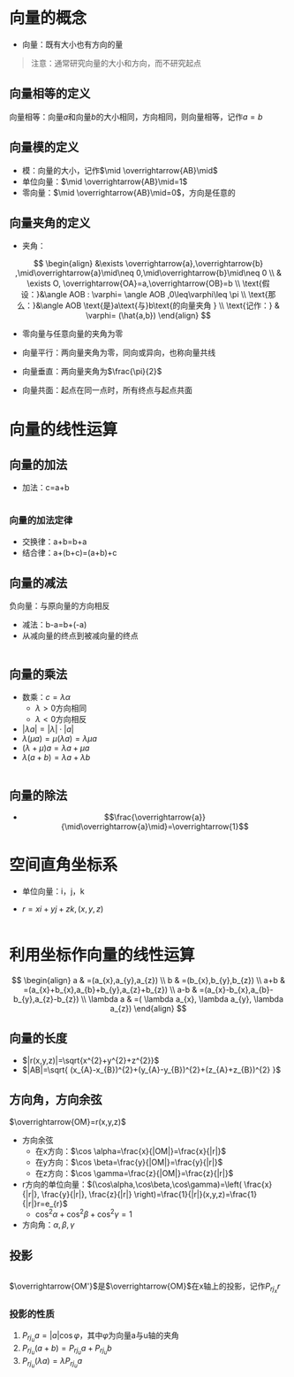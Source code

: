 # 向量的概念

- 向量：既有大小也有方向的量

> 注意：通常研究向量的大小和方向，而不研究起点

## 向量相等的定义

向量相等：向量$a$和向量$b$的大小相同，方向相同，则向量相等，记作$a=b$

## 向量模的定义

- 模：向量的大小，记作$\mid \overrightarrow{AB}\mid$
- 单位向量：$\mid \overrightarrow{AB}\mid=1$
- 零向量：$\mid \overrightarrow{AB}\mid=0$，方向是任意的

## 向量夹角的定义

- 夹角：

$$
\begin{align}
 &\exists \overrightarrow{a},\overrightarrow{b} ,\mid\overrightarrow{a}\mid\neq 0,\mid\overrightarrow{b}\mid\neq 0 \\
 & \exists O, \overrightarrow{OA}=a,\overrightarrow{OB}=b \\
 \text{假设：}&\angle AOB : \varphi= \angle AOB ,0\leq\varphi\leq \pi \\
 \text{那么：}&\angle AOB \text{是}a\text{与}b\text{的向量夹角 } \\
\text{记作：} & \varphi= (\hat{a,b})
\end{align}
$$

- 零向量与任意向量的夹角为零

- 向量平行：两向量夹角为零，同向或异向，也称向量共线
- 向量垂直：两向量夹角为$\frac{\pi}{2}$
- 向量共面：起点在同一点时，所有终点与起点共面

# 向量的线性运算

## 向量的加法

- 加法：c=a+b

<div style="background-color:white;width:min-content">
    <svg style="background-color:white;" xmlns="http://www.w3.org/2000/svg" xmlns:xlink="http://www.w3.org/1999/xlink" version="1.1" width="136px"
      height="113px" viewBox="-0.5 -0.5 136 113"
      content="&lt;mxfile host=&quot;app.diagrams.net&quot; modified=&quot;2024-04-17T07:15:20.611Z&quot; agent=&quot;Mozilla/5.0 (Windows NT 10.0; Win64; x64) AppleWebKit/537.36 (KHTML, like Gecko) Chrome/124.0.0.0 Safari/537.36&quot; etag=&quot;BpDZ_U9fNGWxDRCaKqVC&quot; version=&quot;24.2.5&quot; type=&quot;device&quot;&gt;&#10;  &lt;diagram name=&quot;第 1 页&quot; id=&quot;rCtLUuxVD8Bi9CKSUgNT&quot;&gt;&#10;    &lt;mxGraphModel dx=&quot;552&quot; dy=&quot;313&quot; grid=&quot;1&quot; gridSize=&quot;10&quot; guides=&quot;1&quot; tooltips=&quot;1&quot; connect=&quot;1&quot; arrows=&quot;1&quot; fold=&quot;1&quot; page=&quot;1&quot; pageScale=&quot;1&quot; pageWidth=&quot;827&quot; pageHeight=&quot;1169&quot; math=&quot;0&quot; shadow=&quot;0&quot;&gt;&#10;      &lt;root&gt;&#10;        &lt;mxCell id=&quot;0&quot; /&gt;&#10;        &lt;mxCell id=&quot;1&quot; parent=&quot;0&quot; /&gt;&#10;        &lt;mxCell id=&quot;iw1oPgoUi_lFyLNaFU5X-1&quot; value=&quot;a&quot; style=&quot;endArrow=classic;html=1;rounded=0;&quot; edge=&quot;1&quot; parent=&quot;1&quot;&gt;&#10;          &lt;mxGeometry width=&quot;50&quot; height=&quot;50&quot; relative=&quot;1&quot; as=&quot;geometry&quot;&gt;&#10;            &lt;mxPoint x=&quot;360&quot; y=&quot;400&quot; as=&quot;sourcePoint&quot; /&gt;&#10;            &lt;mxPoint x=&quot;400&quot; y=&quot;320&quot; as=&quot;targetPoint&quot; /&gt;&#10;          &lt;/mxGeometry&gt;&#10;        &lt;/mxCell&gt;&#10;        &lt;mxCell id=&quot;iw1oPgoUi_lFyLNaFU5X-2&quot; value=&quot;&quot; style=&quot;endArrow=classic;html=1;rounded=0;&quot; edge=&quot;1&quot; parent=&quot;1&quot;&gt;&#10;          &lt;mxGeometry width=&quot;50&quot; height=&quot;50&quot; relative=&quot;1&quot; as=&quot;geometry&quot;&gt;&#10;            &lt;mxPoint x=&quot;360&quot; y=&quot;400&quot; as=&quot;sourcePoint&quot; /&gt;&#10;            &lt;mxPoint x=&quot;440&quot; y=&quot;400&quot; as=&quot;targetPoint&quot; /&gt;&#10;          &lt;/mxGeometry&gt;&#10;        &lt;/mxCell&gt;&#10;        &lt;mxCell id=&quot;iw1oPgoUi_lFyLNaFU5X-5&quot; value=&quot;b&quot; style=&quot;edgeLabel;html=1;align=center;verticalAlign=middle;resizable=0;points=[];&quot; vertex=&quot;1&quot; connectable=&quot;0&quot; parent=&quot;iw1oPgoUi_lFyLNaFU5X-2&quot;&gt;&#10;          &lt;mxGeometry x=&quot;-0.02&quot; y=&quot;1&quot; relative=&quot;1&quot; as=&quot;geometry&quot;&gt;&#10;            &lt;mxPoint y=&quot;11&quot; as=&quot;offset&quot; /&gt;&#10;          &lt;/mxGeometry&gt;&#10;        &lt;/mxCell&gt;&#10;        &lt;mxCell id=&quot;iw1oPgoUi_lFyLNaFU5X-3&quot; value=&quot;&quot; style=&quot;endArrow=classic;html=1;rounded=0;&quot; edge=&quot;1&quot; parent=&quot;1&quot;&gt;&#10;          &lt;mxGeometry width=&quot;50&quot; height=&quot;50&quot; relative=&quot;1&quot; as=&quot;geometry&quot;&gt;&#10;            &lt;mxPoint x=&quot;400&quot; y=&quot;320&quot; as=&quot;sourcePoint&quot; /&gt;&#10;            &lt;mxPoint x=&quot;480&quot; y=&quot;320&quot; as=&quot;targetPoint&quot; /&gt;&#10;          &lt;/mxGeometry&gt;&#10;        &lt;/mxCell&gt;&#10;        &lt;mxCell id=&quot;iw1oPgoUi_lFyLNaFU5X-7&quot; value=&quot;b&amp;#39;&quot; style=&quot;edgeLabel;html=1;align=center;verticalAlign=middle;resizable=0;points=[];&quot; vertex=&quot;1&quot; connectable=&quot;0&quot; parent=&quot;iw1oPgoUi_lFyLNaFU5X-3&quot;&gt;&#10;          &lt;mxGeometry x=&quot;-0.48&quot; relative=&quot;1&quot; as=&quot;geometry&quot;&gt;&#10;            &lt;mxPoint x=&quot;9&quot; y=&quot;-10&quot; as=&quot;offset&quot; /&gt;&#10;          &lt;/mxGeometry&gt;&#10;        &lt;/mxCell&gt;&#10;        &lt;mxCell id=&quot;iw1oPgoUi_lFyLNaFU5X-4&quot; value=&quot;&quot; style=&quot;endArrow=classic;html=1;rounded=0;&quot; edge=&quot;1&quot; parent=&quot;1&quot;&gt;&#10;          &lt;mxGeometry width=&quot;50&quot; height=&quot;50&quot; relative=&quot;1&quot; as=&quot;geometry&quot;&gt;&#10;            &lt;mxPoint x=&quot;360&quot; y=&quot;400&quot; as=&quot;sourcePoint&quot; /&gt;&#10;            &lt;mxPoint x=&quot;480&quot; y=&quot;320&quot; as=&quot;targetPoint&quot; /&gt;&#10;          &lt;/mxGeometry&gt;&#10;        &lt;/mxCell&gt;&#10;        &lt;mxCell id=&quot;iw1oPgoUi_lFyLNaFU5X-6&quot; value=&quot;a+b&quot; style=&quot;edgeLabel;html=1;align=center;verticalAlign=middle;resizable=0;points=[];&quot; vertex=&quot;1&quot; connectable=&quot;0&quot; parent=&quot;iw1oPgoUi_lFyLNaFU5X-4&quot;&gt;&#10;          &lt;mxGeometry x=&quot;0.2215&quot; y=&quot;-1&quot; relative=&quot;1&quot; as=&quot;geometry&quot;&gt;&#10;            &lt;mxPoint x=&quot;-4&quot; y=&quot;18&quot; as=&quot;offset&quot; /&gt;&#10;          &lt;/mxGeometry&gt;&#10;        &lt;/mxCell&gt;&#10;      &lt;/root&gt;&#10;    &lt;/mxGraphModel&gt;&#10;  &lt;/diagram&gt;&#10;&lt;/mxfile&gt;&#10;">
      <defs />
      <g>
        <g>
          <path d="M 7 96 L 44.15 21.7" fill="none" stroke="rgb(0, 0, 0)" stroke-miterlimit="10"
            pointer-events="stroke" />
          <path d="M 46.5 17 L 46.5 24.83 L 44.15 21.7 L 40.24 21.7 Z" fill="rgb(0, 0, 0)" stroke="rgb(0, 0, 0)"
            stroke-miterlimit="10" pointer-events="all" />
        </g>
        <g>
          <g transform="translate(-0.5 -0.5)">
            <switch>
              <foreignObject pointer-events="none" width="100%" height="100%"
                requiredFeatures="http://www.w3.org/TR/SVG11/feature#Extensibility"
                style="overflow: visible; text-align: left;">
                <div xmlns="http://www.w3.org/1999/xhtml"
                  style="display: flex; align-items: unsafe center; justify-content: unsafe center; width: 1px; height: 1px; padding-top: 56px; margin-left: 27px;">
                  <div data-drawio-colors="color: rgb(0, 0, 0); background-color: rgb(255, 255, 255); "
                    style="box-sizing: border-box; font-size: 0px; text-align: center;">
                    <div
                      style="display: inline-block; font-size: 11px; font-family: Helvetica; color: rgb(0, 0, 0); line-height: 1.2; pointer-events: all; background-color: rgb(255, 255, 255); white-space: nowrap;">
                      a</div>
                  </div>
                </div>
              </foreignObject><text x="27" y="59" fill="rgb(0, 0, 0)" font-family="Helvetica" font-size="11px"
                text-anchor="middle">a</text>
            </switch>
          </g>
        </g>
        <g>
          <path d="M 7 96 L 80.63 96" fill="none" stroke="rgb(0, 0, 0)" stroke-miterlimit="10"
            pointer-events="stroke" />
          <path d="M 85.88 96 L 78.88 99.5 L 80.63 96 L 78.88 92.5 Z" fill="rgb(0, 0, 0)" stroke="rgb(0, 0, 0)"
            stroke-miterlimit="10" pointer-events="all" />
        </g>
        <g>
          <g transform="translate(-0.5 -0.5)">
            <switch>
              <foreignObject pointer-events="none" width="100%" height="100%"
                requiredFeatures="http://www.w3.org/TR/SVG11/feature#Extensibility"
                style="overflow: visible; text-align: left;">
                <div xmlns="http://www.w3.org/1999/xhtml"
                  style="display: flex; align-items: unsafe center; justify-content: unsafe center; width: 1px; height: 1px; padding-top: 106px; margin-left: 46px;">
                  <div data-drawio-colors="color: rgb(0, 0, 0); background-color: rgb(255, 255, 255); "
                    style="box-sizing: border-box; font-size: 0px; text-align: center;">
                    <div
                      style="display: inline-block; font-size: 11px; font-family: Helvetica; color: rgb(0, 0, 0); line-height: 1.2; pointer-events: all; background-color: rgb(255, 255, 255); white-space: nowrap;">
                      b</div>
                  </div>
                </div>
              </foreignObject><text x="46" y="110" fill="rgb(0, 0, 0)" font-family="Helvetica" font-size="11px"
                text-anchor="middle">b</text>
            </switch>
          </g>
        </g>
        <g>
          <path d="M 47 16 L 120.63 16" fill="none" stroke="rgb(0, 0, 0)" stroke-miterlimit="10"
            pointer-events="stroke" />
          <path d="M 125.88 16 L 118.88 19.5 L 120.63 16 L 118.88 12.5 Z" fill="rgb(0, 0, 0)" stroke="rgb(0, 0, 0)"
            stroke-miterlimit="10" pointer-events="all" />
        </g>
        <g>
          <g transform="translate(-0.5 -0.5)">
            <switch>
              <foreignObject pointer-events="none" width="100%" height="100%"
                requiredFeatures="http://www.w3.org/TR/SVG11/feature#Extensibility"
                style="overflow: visible; text-align: left;">
                <div xmlns="http://www.w3.org/1999/xhtml"
                  style="display: flex; align-items: unsafe center; justify-content: unsafe center; width: 1px; height: 1px; padding-top: 6px; margin-left: 77px;">
                  <div data-drawio-colors="color: rgb(0, 0, 0); background-color: rgb(255, 255, 255); "
                    style="box-sizing: border-box; font-size: 0px; text-align: center;">
                    <div
                      style="display: inline-block; font-size: 11px; font-family: Helvetica; color: rgb(0, 0, 0); line-height: 1.2; pointer-events: all; background-color: rgb(255, 255, 255); white-space: nowrap;">
                      b'</div>
                  </div>
                </div>
              </foreignObject><text x="77" y="10" fill="rgb(0, 0, 0)" font-family="Helvetica" font-size="11px"
                text-anchor="middle">b'</text>
            </switch>
          </g>
        </g>
        <g>
          <path d="M 7 96 L 121.7 19.53" fill="none" stroke="rgb(0, 0, 0)" stroke-miterlimit="10"
            pointer-events="stroke" />
          <path d="M 126.07 16.62 L 122.19 23.42 L 121.7 19.53 L 118.3 17.59 Z" fill="rgb(0, 0, 0)"
            stroke="rgb(0, 0, 0)" stroke-miterlimit="10" pointer-events="all" />
        </g>
        <g>
          <g transform="translate(-0.5 -0.5)">
            <switch>
              <foreignObject pointer-events="none" width="100%" height="100%"
                requiredFeatures="http://www.w3.org/TR/SVG11/feature#Extensibility"
                style="overflow: visible; text-align: left;">
                <div xmlns="http://www.w3.org/1999/xhtml"
                  style="display: flex; align-items: unsafe center; justify-content: unsafe center; width: 1px; height: 1px; padding-top: 66px; margin-left: 77px;">
                  <div data-drawio-colors="color: rgb(0, 0, 0); background-color: rgb(255, 255, 255); "
                    style="box-sizing: border-box; font-size: 0px; text-align: center;">
                    <div
                      style="display: inline-block; font-size: 11px; font-family: Helvetica; color: rgb(0, 0, 0); line-height: 1.2; pointer-events: all; background-color: rgb(255, 255, 255); white-space: nowrap;">
                      a+b</div>
                  </div>
                </div>
              </foreignObject><text x="77" y="70" fill="rgb(0, 0, 0)" font-family="Helvetica" font-size="11px"
                text-anchor="middle">a+b</text>
            </switch>
          </g>
        </g>
      </g>
      <switch>
        <g requiredFeatures="http://www.w3.org/TR/SVG11/feature#Extensibility" /><a transform="translate(0,-5)"
          xlink:href="https://www.drawio.com/doc/faq/svg-export-text-problems" target="_blank"><text
            text-anchor="middle" font-size="10px" x="50%" y="100%">Text is not SVG - cannot
            display</text></a>
      </switch>
    </svg>
  </div>

### 向量的加法定律

- 交换律：a+b=b+a
- 结合律：a+(b+c)=(a+b)+c

## 向量的减法

负向量：与原向量的方向相反

- 减法：b-a=b+(-a)
- 从减向量的终点到被减向量的终点

<div style="background-color:white;width:min-content">
  <svg style="background-color: white;" xmlns="http://www.w3.org/2000/svg" xmlns:xlink="http://www.w3.org/1999/xlink" version="1.1" width="496px"
    height="114px" viewBox="-0.5 -0.5 496 114"
    content="&lt;mxfile host=&quot;app.diagrams.net&quot; modified=&quot;2024-04-17T07:44:36.863Z&quot; agent=&quot;Mozilla/5.0 (Windows NT 10.0; Win64; x64) AppleWebKit/537.36 (KHTML, like Gecko) Chrome/124.0.0.0 Safari/537.36&quot; etag=&quot;ttRSUdL5KyRT7qMekRQ6&quot; version=&quot;24.2.5&quot; type=&quot;device&quot;&gt;&#10;  &lt;diagram name=&quot;第 1 页&quot; id=&quot;rCtLUuxVD8Bi9CKSUgNT&quot;&gt;&#10;    &lt;mxGraphModel dx=&quot;1379&quot; dy=&quot;783&quot; grid=&quot;1&quot; gridSize=&quot;10&quot; guides=&quot;1&quot; tooltips=&quot;1&quot; connect=&quot;1&quot; arrows=&quot;1&quot; fold=&quot;1&quot; page=&quot;1&quot; pageScale=&quot;1&quot; pageWidth=&quot;827&quot; pageHeight=&quot;1169&quot; math=&quot;0&quot; shadow=&quot;0&quot;&gt;&#10;      &lt;root&gt;&#10;        &lt;mxCell id=&quot;0&quot; /&gt;&#10;        &lt;mxCell id=&quot;1&quot; parent=&quot;0&quot; /&gt;&#10;        &lt;mxCell id=&quot;iw1oPgoUi_lFyLNaFU5X-1&quot; value=&quot;b&quot; style=&quot;endArrow=classic;html=1;rounded=0;&quot; edge=&quot;1&quot; parent=&quot;1&quot;&gt;&#10;          &lt;mxGeometry x=&quot;0.1&quot; y=&quot;-9&quot; width=&quot;50&quot; height=&quot;50&quot; relative=&quot;1&quot; as=&quot;geometry&quot;&gt;&#10;            &lt;mxPoint x=&quot;280&quot; y=&quot;583&quot; as=&quot;sourcePoint&quot; /&gt;&#10;            &lt;mxPoint x=&quot;320&quot; y=&quot;503&quot; as=&quot;targetPoint&quot; /&gt;&#10;            &lt;mxPoint as=&quot;offset&quot; /&gt;&#10;          &lt;/mxGeometry&gt;&#10;        &lt;/mxCell&gt;&#10;        &lt;mxCell id=&quot;iw1oPgoUi_lFyLNaFU5X-2&quot; value=&quot;&quot; style=&quot;endArrow=classic;html=1;rounded=0;&quot; edge=&quot;1&quot; parent=&quot;1&quot;&gt;&#10;          &lt;mxGeometry width=&quot;50&quot; height=&quot;50&quot; relative=&quot;1&quot; as=&quot;geometry&quot;&gt;&#10;            &lt;mxPoint x=&quot;280&quot; y=&quot;583&quot; as=&quot;sourcePoint&quot; /&gt;&#10;            &lt;mxPoint x=&quot;360&quot; y=&quot;583&quot; as=&quot;targetPoint&quot; /&gt;&#10;          &lt;/mxGeometry&gt;&#10;        &lt;/mxCell&gt;&#10;        &lt;mxCell id=&quot;iw1oPgoUi_lFyLNaFU5X-5&quot; value=&quot;a&quot; style=&quot;edgeLabel;html=1;align=center;verticalAlign=middle;resizable=0;points=[];&quot; vertex=&quot;1&quot; connectable=&quot;0&quot; parent=&quot;iw1oPgoUi_lFyLNaFU5X-2&quot;&gt;&#10;          &lt;mxGeometry x=&quot;-0.02&quot; y=&quot;1&quot; relative=&quot;1&quot; as=&quot;geometry&quot;&gt;&#10;            &lt;mxPoint y=&quot;11&quot; as=&quot;offset&quot; /&gt;&#10;          &lt;/mxGeometry&gt;&#10;        &lt;/mxCell&gt;&#10;        &lt;mxCell id=&quot;iw1oPgoUi_lFyLNaFU5X-3&quot; value=&quot;&quot; style=&quot;endArrow=classic;html=1;rounded=0;&quot; edge=&quot;1&quot; parent=&quot;1&quot;&gt;&#10;          &lt;mxGeometry width=&quot;50&quot; height=&quot;50&quot; relative=&quot;1&quot; as=&quot;geometry&quot;&gt;&#10;            &lt;mxPoint x=&quot;320&quot; y=&quot;503&quot; as=&quot;sourcePoint&quot; /&gt;&#10;            &lt;mxPoint x=&quot;240&quot; y=&quot;503&quot; as=&quot;targetPoint&quot; /&gt;&#10;          &lt;/mxGeometry&gt;&#10;        &lt;/mxCell&gt;&#10;        &lt;mxCell id=&quot;iw1oPgoUi_lFyLNaFU5X-7&quot; value=&quot;-a&quot; style=&quot;edgeLabel;html=1;align=center;verticalAlign=middle;resizable=0;points=[];&quot; vertex=&quot;1&quot; connectable=&quot;0&quot; parent=&quot;iw1oPgoUi_lFyLNaFU5X-3&quot;&gt;&#10;          &lt;mxGeometry x=&quot;-0.48&quot; relative=&quot;1&quot; as=&quot;geometry&quot;&gt;&#10;            &lt;mxPoint x=&quot;-19&quot; y=&quot;-10&quot; as=&quot;offset&quot; /&gt;&#10;          &lt;/mxGeometry&gt;&#10;        &lt;/mxCell&gt;&#10;        &lt;mxCell id=&quot;iw1oPgoUi_lFyLNaFU5X-4&quot; value=&quot;&quot; style=&quot;endArrow=classic;html=1;rounded=0;&quot; edge=&quot;1&quot; parent=&quot;1&quot;&gt;&#10;          &lt;mxGeometry width=&quot;50&quot; height=&quot;50&quot; relative=&quot;1&quot; as=&quot;geometry&quot;&gt;&#10;            &lt;mxPoint x=&quot;280&quot; y=&quot;583&quot; as=&quot;sourcePoint&quot; /&gt;&#10;            &lt;mxPoint x=&quot;240&quot; y=&quot;503&quot; as=&quot;targetPoint&quot; /&gt;&#10;          &lt;/mxGeometry&gt;&#10;        &lt;/mxCell&gt;&#10;        &lt;mxCell id=&quot;iw1oPgoUi_lFyLNaFU5X-6&quot; value=&quot;b-a&quot; style=&quot;edgeLabel;html=1;align=center;verticalAlign=middle;resizable=0;points=[];&quot; vertex=&quot;1&quot; connectable=&quot;0&quot; parent=&quot;iw1oPgoUi_lFyLNaFU5X-4&quot;&gt;&#10;          &lt;mxGeometry x=&quot;0.2215&quot; y=&quot;-1&quot; relative=&quot;1&quot; as=&quot;geometry&quot;&gt;&#10;            &lt;mxPoint x=&quot;-4&quot; y=&quot;18&quot; as=&quot;offset&quot; /&gt;&#10;          &lt;/mxGeometry&gt;&#10;        &lt;/mxCell&gt;&#10;        &lt;mxCell id=&quot;iw1oPgoUi_lFyLNaFU5X-8&quot; value=&quot;&quot; style=&quot;endArrow=classic;html=1;rounded=0;&quot; edge=&quot;1&quot; parent=&quot;1&quot;&gt;&#10;          &lt;mxGeometry width=&quot;50&quot; height=&quot;50&quot; relative=&quot;1&quot; as=&quot;geometry&quot;&gt;&#10;            &lt;mxPoint x=&quot;640&quot; y=&quot;584&quot; as=&quot;sourcePoint&quot; /&gt;&#10;            &lt;mxPoint x=&quot;680&quot; y=&quot;504&quot; as=&quot;targetPoint&quot; /&gt;&#10;          &lt;/mxGeometry&gt;&#10;        &lt;/mxCell&gt;&#10;        &lt;mxCell id=&quot;iw1oPgoUi_lFyLNaFU5X-15&quot; value=&quot;b&quot; style=&quot;edgeLabel;html=1;align=center;verticalAlign=middle;resizable=0;points=[];&quot; vertex=&quot;1&quot; connectable=&quot;0&quot; parent=&quot;iw1oPgoUi_lFyLNaFU5X-8&quot;&gt;&#10;          &lt;mxGeometry x=&quot;0.008&quot; relative=&quot;1&quot; as=&quot;geometry&quot;&gt;&#10;            &lt;mxPoint as=&quot;offset&quot; /&gt;&#10;          &lt;/mxGeometry&gt;&#10;        &lt;/mxCell&gt;&#10;        &lt;mxCell id=&quot;iw1oPgoUi_lFyLNaFU5X-9&quot; value=&quot;&quot; style=&quot;endArrow=classic;html=1;rounded=0;&quot; edge=&quot;1&quot; parent=&quot;1&quot;&gt;&#10;          &lt;mxGeometry width=&quot;50&quot; height=&quot;50&quot; relative=&quot;1&quot; as=&quot;geometry&quot;&gt;&#10;            &lt;mxPoint x=&quot;640&quot; y=&quot;584&quot; as=&quot;sourcePoint&quot; /&gt;&#10;            &lt;mxPoint x=&quot;720&quot; y=&quot;584&quot; as=&quot;targetPoint&quot; /&gt;&#10;          &lt;/mxGeometry&gt;&#10;        &lt;/mxCell&gt;&#10;        &lt;mxCell id=&quot;iw1oPgoUi_lFyLNaFU5X-17&quot; value=&quot;a&quot; style=&quot;edgeLabel;html=1;align=center;verticalAlign=middle;resizable=0;points=[];&quot; vertex=&quot;1&quot; connectable=&quot;0&quot; parent=&quot;iw1oPgoUi_lFyLNaFU5X-9&quot;&gt;&#10;          &lt;mxGeometry x=&quot;-0.38&quot; relative=&quot;1&quot; as=&quot;geometry&quot;&gt;&#10;            &lt;mxPoint y=&quot;10&quot; as=&quot;offset&quot; /&gt;&#10;          &lt;/mxGeometry&gt;&#10;        &lt;/mxCell&gt;&#10;        &lt;mxCell id=&quot;iw1oPgoUi_lFyLNaFU5X-10&quot; value=&quot;&quot; style=&quot;endArrow=classic;html=1;rounded=0;&quot; edge=&quot;1&quot; parent=&quot;1&quot;&gt;&#10;          &lt;mxGeometry width=&quot;50&quot; height=&quot;50&quot; relative=&quot;1&quot; as=&quot;geometry&quot;&gt;&#10;            &lt;mxPoint x=&quot;640&quot; y=&quot;584&quot; as=&quot;sourcePoint&quot; /&gt;&#10;            &lt;mxPoint x=&quot;560&quot; y=&quot;584&quot; as=&quot;targetPoint&quot; /&gt;&#10;          &lt;/mxGeometry&gt;&#10;        &lt;/mxCell&gt;&#10;        &lt;mxCell id=&quot;iw1oPgoUi_lFyLNaFU5X-16&quot; value=&quot;-a&quot; style=&quot;edgeLabel;html=1;align=center;verticalAlign=middle;resizable=0;points=[];&quot; vertex=&quot;1&quot; connectable=&quot;0&quot; parent=&quot;iw1oPgoUi_lFyLNaFU5X-10&quot;&gt;&#10;          &lt;mxGeometry x=&quot;-0.1&quot; relative=&quot;1&quot; as=&quot;geometry&quot;&gt;&#10;            &lt;mxPoint y=&quot;10&quot; as=&quot;offset&quot; /&gt;&#10;          &lt;/mxGeometry&gt;&#10;        &lt;/mxCell&gt;&#10;        &lt;mxCell id=&quot;iw1oPgoUi_lFyLNaFU5X-11&quot; value=&quot;&quot; style=&quot;endArrow=none;dashed=1;html=1;rounded=0;&quot; edge=&quot;1&quot; parent=&quot;1&quot;&gt;&#10;          &lt;mxGeometry width=&quot;50&quot; height=&quot;50&quot; relative=&quot;1&quot; as=&quot;geometry&quot;&gt;&#10;            &lt;mxPoint x=&quot;560&quot; y=&quot;584&quot; as=&quot;sourcePoint&quot; /&gt;&#10;            &lt;mxPoint x=&quot;600&quot; y=&quot;504&quot; as=&quot;targetPoint&quot; /&gt;&#10;          &lt;/mxGeometry&gt;&#10;        &lt;/mxCell&gt;&#10;        &lt;mxCell id=&quot;iw1oPgoUi_lFyLNaFU5X-12&quot; value=&quot;&quot; style=&quot;endArrow=none;dashed=1;html=1;rounded=0;&quot; edge=&quot;1&quot; parent=&quot;1&quot;&gt;&#10;          &lt;mxGeometry width=&quot;50&quot; height=&quot;50&quot; relative=&quot;1&quot; as=&quot;geometry&quot;&gt;&#10;            &lt;mxPoint x=&quot;600&quot; y=&quot;504&quot; as=&quot;sourcePoint&quot; /&gt;&#10;            &lt;mxPoint x=&quot;680&quot; y=&quot;504&quot; as=&quot;targetPoint&quot; /&gt;&#10;          &lt;/mxGeometry&gt;&#10;        &lt;/mxCell&gt;&#10;        &lt;mxCell id=&quot;iw1oPgoUi_lFyLNaFU5X-13&quot; value=&quot;&quot; style=&quot;endArrow=classic;html=1;rounded=0;&quot; edge=&quot;1&quot; parent=&quot;1&quot;&gt;&#10;          &lt;mxGeometry width=&quot;50&quot; height=&quot;50&quot; relative=&quot;1&quot; as=&quot;geometry&quot;&gt;&#10;            &lt;mxPoint x=&quot;640&quot; y=&quot;584&quot; as=&quot;sourcePoint&quot; /&gt;&#10;            &lt;mxPoint x=&quot;600&quot; y=&quot;504&quot; as=&quot;targetPoint&quot; /&gt;&#10;          &lt;/mxGeometry&gt;&#10;        &lt;/mxCell&gt;&#10;        &lt;mxCell id=&quot;iw1oPgoUi_lFyLNaFU5X-14&quot; value=&quot;b-a&quot; style=&quot;edgeLabel;html=1;align=center;verticalAlign=middle;resizable=0;points=[];&quot; vertex=&quot;1&quot; connectable=&quot;0&quot; parent=&quot;iw1oPgoUi_lFyLNaFU5X-13&quot;&gt;&#10;          &lt;mxGeometry x=&quot;-0.26&quot; y=&quot;-1&quot; relative=&quot;1&quot; as=&quot;geometry&quot;&gt;&#10;            &lt;mxPoint x=&quot;4&quot; y=&quot;-10&quot; as=&quot;offset&quot; /&gt;&#10;          &lt;/mxGeometry&gt;&#10;        &lt;/mxCell&gt;&#10;      &lt;/root&gt;&#10;    &lt;/mxGraphModel&gt;&#10;  &lt;/diagram&gt;&#10;&lt;/mxfile&gt;&#10;">
    <defs/>
    <g>
      <g>
        <path d="M 47 96 L 84.15 21.7" fill="none" stroke="rgb(0, 0, 0)" stroke-miterlimit="10"
          pointer-events="stroke" />
        <path d="M 86.5 17 L 86.5 24.83 L 84.15 21.7 L 80.24 21.7 Z" fill="rgb(0, 0, 0)" stroke="rgb(0, 0, 0)"
          stroke-miterlimit="10" pointer-events="all" />
      </g>
      <g>
        <g transform="translate(-0.5 -0.5)">
          <switch>
            <foreignObject pointer-events="none" width="100%" height="100%"
              requiredFeatures="http://www.w3.org/TR/SVG11/feature#Extensibility"
              style="overflow: visible; text-align: left;">
              <div xmlns="http://www.w3.org/1999/xhtml"
                style="display: flex; align-items: unsafe center; justify-content: unsafe center; width: 1px; height: 1px; padding-top: 56px; margin-left: 77px;">
                <div data-drawio-colors="color: rgb(0, 0, 0); background-color: rgb(255, 255, 255); "
                  style="box-sizing: border-box; font-size: 0px; text-align: center;">
                  <div
                    style="display: inline-block; font-size: 11px; font-family: Helvetica; color: rgb(0, 0, 0); line-height: 1.2; pointer-events: all; background-color: rgb(255, 255, 255); white-space: nowrap;">
                    b</div>
                </div>
              </div>
            </foreignObject><text x="77" y="59" fill="rgb(0, 0, 0)" font-family="Helvetica" font-size="11px"
              text-anchor="middle">b</text>
          </switch>
        </g>
      </g>
      <g>
        <path d="M 47 96 L 120.63 96" fill="none" stroke="rgb(0, 0, 0)" stroke-miterlimit="10"
          pointer-events="stroke" />
        <path d="M 125.88 96 L 118.88 99.5 L 120.63 96 L 118.88 92.5 Z" fill="rgb(0, 0, 0)" stroke="rgb(0, 0, 0)"
          stroke-miterlimit="10" pointer-events="all" />
      </g>
      <g>
        <g transform="translate(-0.5 -0.5)">
          <switch>
            <foreignObject pointer-events="none" width="100%" height="100%"
              requiredFeatures="http://www.w3.org/TR/SVG11/feature#Extensibility"
              style="overflow: visible; text-align: left;">
              <div xmlns="http://www.w3.org/1999/xhtml"
                style="display: flex; align-items: unsafe center; justify-content: unsafe center; width: 1px; height: 1px; padding-top: 107px; margin-left: 87px;">
                <div data-drawio-colors="color: rgb(0, 0, 0); background-color: rgb(255, 255, 255); "
                  style="box-sizing: border-box; font-size: 0px; text-align: center;">
                  <div
                    style="display: inline-block; font-size: 11px; font-family: Helvetica; color: rgb(0, 0, 0); line-height: 1.2; pointer-events: all; background-color: rgb(255, 255, 255); white-space: nowrap;">
                    a</div>
                </div>
              </div>
            </foreignObject><text x="87" y="110" fill="rgb(0, 0, 0)" font-family="Helvetica" font-size="11px"
              text-anchor="middle">a</text>
          </switch>
        </g>
      </g>
      <g>
        <path d="M 87 16 L 13.37 16" fill="none" stroke="rgb(0, 0, 0)" stroke-miterlimit="10"
          pointer-events="stroke" />
        <path d="M 8.12 16 L 15.12 12.5 L 13.37 16 L 15.12 19.5 Z" fill="rgb(0, 0, 0)" stroke="rgb(0, 0, 0)"
          stroke-miterlimit="10" pointer-events="all" />
      </g>
      <g>
        <g transform="translate(-0.5 -0.5)">
          <switch>
            <foreignObject pointer-events="none" width="100%" height="100%"
              requiredFeatures="http://www.w3.org/TR/SVG11/feature#Extensibility"
              style="overflow: visible; text-align: left;">
              <div xmlns="http://www.w3.org/1999/xhtml"
                style="display: flex; align-items: unsafe center; justify-content: unsafe center; width: 1px; height: 1px; padding-top: 7px; margin-left: 48px;">
                <div data-drawio-colors="color: rgb(0, 0, 0); background-color: rgb(255, 255, 255); "
                  style="box-sizing: border-box; font-size: 0px; text-align: center;">
                  <div
                    style="display: inline-block; font-size: 11px; font-family: Helvetica; color: rgb(0, 0, 0); line-height: 1.2; pointer-events: all; background-color: rgb(255, 255, 255); white-space: nowrap;">
                    -a</div>
                </div>
              </div>
            </foreignObject><text x="48" y="10" fill="rgb(0, 0, 0)" font-family="Helvetica" font-size="11px"
              text-anchor="middle">-a</text>
          </switch>
        </g>
      </g>
      <g>
        <path d="M 47 96 L 9.85 21.7" fill="none" stroke="rgb(0, 0, 0)" stroke-miterlimit="10"
          pointer-events="stroke" />
        <path d="M 7.5 17 L 13.76 21.7 L 9.85 21.7 L 7.5 24.83 Z" fill="rgb(0, 0, 0)" stroke="rgb(0, 0, 0)"
          stroke-miterlimit="10" pointer-events="all" />
      </g>
      <g>
        <g transform="translate(-0.5 -0.5)">
          <switch>
            <foreignObject pointer-events="none" width="100%" height="100%"
              requiredFeatures="http://www.w3.org/TR/SVG11/feature#Extensibility"
              style="overflow: visible; text-align: left;">
              <div xmlns="http://www.w3.org/1999/xhtml"
                style="display: flex; align-items: unsafe center; justify-content: unsafe center; width: 1px; height: 1px; padding-top: 65px; margin-left: 20px;">
                <div data-drawio-colors="color: rgb(0, 0, 0); background-color: rgb(255, 255, 255); "
                  style="box-sizing: border-box; font-size: 0px; text-align: center;">
                  <div
                    style="display: inline-block; font-size: 11px; font-family: Helvetica; color: rgb(0, 0, 0); line-height: 1.2; pointer-events: all; background-color: rgb(255, 255, 255); white-space: nowrap;">
                    b-a</div>
                </div>
              </div>
            </foreignObject><text x="20" y="68" fill="rgb(0, 0, 0)" font-family="Helvetica" font-size="11px"
              text-anchor="middle">b-a</text>
          </switch>
        </g>
      </g>
      <g>
        <path d="M 407 97 L 444.15 22.7" fill="none" stroke="rgb(0, 0, 0)" stroke-miterlimit="10"
          pointer-events="stroke" />
        <path d="M 446.5 18 L 446.5 25.83 L 444.15 22.7 L 440.24 22.7 Z" fill="rgb(0, 0, 0)" stroke="rgb(0, 0, 0)"
          stroke-miterlimit="10" pointer-events="all" />
      </g>
      <g>
        <g transform="translate(-0.5 -0.5)">
          <switch>
            <foreignObject pointer-events="none" width="100%" height="100%"
              requiredFeatures="http://www.w3.org/TR/SVG11/feature#Extensibility"
              style="overflow: visible; text-align: left;">
              <div xmlns="http://www.w3.org/1999/xhtml"
                style="display: flex; align-items: unsafe center; justify-content: unsafe center; width: 1px; height: 1px; padding-top: 57px; margin-left: 428px;">
                <div data-drawio-colors="color: rgb(0, 0, 0); background-color: rgb(255, 255, 255); "
                  style="box-sizing: border-box; font-size: 0px; text-align: center;">
                  <div
                    style="display: inline-block; font-size: 11px; font-family: Helvetica; color: rgb(0, 0, 0); line-height: 1.2; pointer-events: all; background-color: rgb(255, 255, 255); white-space: nowrap;">
                    b</div>
                </div>
              </div>
            </foreignObject><text x="428" y="61" fill="rgb(0, 0, 0)" font-family="Helvetica" font-size="11px"
              text-anchor="middle">b</text>
          </switch>
        </g>
      </g>
      <g>
        <path d="M 407 97 L 480.63 97" fill="none" stroke="rgb(0, 0, 0)" stroke-miterlimit="10"
          pointer-events="stroke" />
        <path d="M 485.88 97 L 478.88 100.5 L 480.63 97 L 478.88 93.5 Z" fill="rgb(0, 0, 0)" stroke="rgb(0, 0, 0)"
          stroke-miterlimit="10" pointer-events="all" />
      </g>
      <g>
        <g transform="translate(-0.5 -0.5)">
          <switch>
            <foreignObject pointer-events="none" width="100%" height="100%"
              requiredFeatures="http://www.w3.org/TR/SVG11/feature#Extensibility"
              style="overflow: visible; text-align: left;">
              <div xmlns="http://www.w3.org/1999/xhtml"
                style="display: flex; align-items: unsafe center; justify-content: unsafe center; width: 1px; height: 1px; padding-top: 108px; margin-left: 433px;">
                <div data-drawio-colors="color: rgb(0, 0, 0); background-color: rgb(255, 255, 255); "
                  style="box-sizing: border-box; font-size: 0px; text-align: center;">
                  <div
                    style="display: inline-block; font-size: 11px; font-family: Helvetica; color: rgb(0, 0, 0); line-height: 1.2; pointer-events: all; background-color: rgb(255, 255, 255); white-space: nowrap;">
                    a</div>
                </div>
              </div>
            </foreignObject><text x="433" y="111" fill="rgb(0, 0, 0)" font-family="Helvetica" font-size="11px"
              text-anchor="middle">a</text>
          </switch>
        </g>
      </g>
      <g>
        <path d="M 407 97 L 333.37 97" fill="none" stroke="rgb(0, 0, 0)" stroke-miterlimit="10"
          pointer-events="stroke" />
        <path d="M 328.12 97 L 335.12 93.5 L 333.37 97 L 335.12 100.5 Z" fill="rgb(0, 0, 0)" stroke="rgb(0, 0, 0)"
          stroke-miterlimit="10" pointer-events="all" />
      </g>
      <g>
        <g transform="translate(-0.5 -0.5)">
          <switch>
            <foreignObject pointer-events="none" width="100%" height="100%"
              requiredFeatures="http://www.w3.org/TR/SVG11/feature#Extensibility"
              style="overflow: visible; text-align: left;">
              <div xmlns="http://www.w3.org/1999/xhtml"
                style="display: flex; align-items: unsafe center; justify-content: unsafe center; width: 1px; height: 1px; padding-top: 108px; margin-left: 372px;">
                <div data-drawio-colors="color: rgb(0, 0, 0); background-color: rgb(255, 255, 255); "
                  style="box-sizing: border-box; font-size: 0px; text-align: center;">
                  <div
                    style="display: inline-block; font-size: 11px; font-family: Helvetica; color: rgb(0, 0, 0); line-height: 1.2; pointer-events: all; background-color: rgb(255, 255, 255); white-space: nowrap;">
                    -a</div>
                </div>
              </div>
            </foreignObject><text x="372" y="111" fill="rgb(0, 0, 0)" font-family="Helvetica" font-size="11px"
              text-anchor="middle">-a</text>
          </switch>
        </g>
      </g>
      <g>
        <path d="M 327 97 L 367 17" fill="none" stroke="rgb(0, 0, 0)" stroke-miterlimit="10" stroke-dasharray="3 3"
          pointer-events="stroke" />
      </g>
      <g>
        <path d="M 367 17 L 447 17" fill="none" stroke="rgb(0, 0, 0)" stroke-miterlimit="10" stroke-dasharray="3 3"
          pointer-events="stroke" />
      </g>
      <g>
        <path d="M 407 97 L 369.85 22.7" fill="none" stroke="rgb(0, 0, 0)" stroke-miterlimit="10"
          pointer-events="stroke" />
        <path d="M 367.5 18 L 373.76 22.7 L 369.85 22.7 L 367.5 25.83 Z" fill="rgb(0, 0, 0)" stroke="rgb(0, 0, 0)"
          stroke-miterlimit="10" pointer-events="all" />
      </g>
      <g>
        <g transform="translate(-0.5 -0.5)">
          <switch>
            <foreignObject pointer-events="none" width="100%" height="100%"
              requiredFeatures="http://www.w3.org/TR/SVG11/feature#Extensibility"
              style="overflow: visible; text-align: left;">
              <div xmlns="http://www.w3.org/1999/xhtml"
                style="display: flex; align-items: unsafe center; justify-content: unsafe center; width: 1px; height: 1px; padding-top: 58px; margin-left: 398px;">
                <div data-drawio-colors="color: rgb(0, 0, 0); background-color: rgb(255, 255, 255); "
                  style="box-sizing: border-box; font-size: 0px; text-align: center;">
                  <div
                    style="display: inline-block; font-size: 11px; font-family: Helvetica; color: rgb(0, 0, 0); line-height: 1.2; pointer-events: all; background-color: rgb(255, 255, 255); white-space: nowrap;">
                    b-a</div>
                </div>
              </div>
            </foreignObject><text x="398" y="61" fill="rgb(0, 0, 0)" font-family="Helvetica" font-size="11px"
              text-anchor="middle">b-a</text>
          </switch>
        </g>
      </g>
    </g>
    <switch>
      <g requiredFeatures="http://www.w3.org/TR/SVG11/feature#Extensibility" /><a transform="translate(0,-5)"
        xlink:href="https://www.drawio.com/doc/faq/svg-export-text-problems" target="_blank"><text
          text-anchor="middle" font-size="10px" x="50%" y="100%">Text is not SVG - cannot display</text></a>
    </switch>
  </svg>
</div>

## 向量的乘法

- 数乘：$c=\lambda\alpha$
  - $\lambda>0$方向相同
  - $\lambda<0$方向相反
- $|\lambda a|=|\lambda|\cdot|a|$
- $\lambda(\mu a)=\mu(\lambda a)=\lambda \mu a$
- $(\lambda+\mu)a=\lambda a+\mu a$
- $\lambda(a+b)=\lambda a+\lambda b$

<div style="background-color:white;width:min-content">
  <svg style="background-color:white" xmlns="http://www.w3.org/2000/svg" xmlns:xlink="http://www.w3.org/1999/xlink" version="1.1" width="216px" height="216px" viewBox="-0.5 -0.5 216 216" content="&lt;mxfile host=&quot;app.diagrams.net&quot; modified=&quot;2024-04-18T00:25:16.628Z&quot; agent=&quot;Mozilla/5.0 (Windows NT 10.0; Win64; x64) AppleWebKit/537.36 (KHTML, like Gecko) Chrome/124.0.0.0 Safari/537.36 Edg/124.0.0.0&quot; etag=&quot;aEPUNpuNRkww0MWokH7S&quot; version=&quot;24.2.5&quot; type=&quot;device&quot;&gt;&#10;  &lt;diagram name=&quot;第 1 页&quot; id=&quot;rCtLUuxVD8Bi9CKSUgNT&quot;&gt;&#10;    &lt;mxGraphModel dx=&quot;1149&quot; dy=&quot;653&quot; grid=&quot;1&quot; gridSize=&quot;10&quot; guides=&quot;1&quot; tooltips=&quot;1&quot; connect=&quot;1&quot; arrows=&quot;1&quot; fold=&quot;1&quot; page=&quot;1&quot; pageScale=&quot;1&quot; pageWidth=&quot;827&quot; pageHeight=&quot;1169&quot; math=&quot;0&quot; shadow=&quot;0&quot;&gt;&#10;      &lt;root&gt;&#10;        &lt;mxCell id=&quot;0&quot; /&gt;&#10;        &lt;mxCell id=&quot;1&quot; parent=&quot;0&quot; /&gt;&#10;        &lt;mxCell id=&quot;FMDqOVIgS7gw3z4-h7pH-1&quot; value=&quot;&quot; style=&quot;endArrow=classic;html=1;rounded=0;&quot; parent=&quot;1&quot; edge=&quot;1&quot;&gt;&#10;          &lt;mxGeometry width=&quot;50&quot; height=&quot;50&quot; relative=&quot;1&quot; as=&quot;geometry&quot;&gt;&#10;            &lt;mxPoint x=&quot;400&quot; y=&quot;520&quot; as=&quot;sourcePoint&quot; /&gt;&#10;            &lt;mxPoint x=&quot;450&quot; y=&quot;470&quot; as=&quot;targetPoint&quot; /&gt;&#10;          &lt;/mxGeometry&gt;&#10;        &lt;/mxCell&gt;&#10;        &lt;mxCell id=&quot;FMDqOVIgS7gw3z4-h7pH-2&quot; value=&quot;a&quot; style=&quot;edgeLabel;html=1;align=center;verticalAlign=middle;resizable=0;points=[];&quot; parent=&quot;FMDqOVIgS7gw3z4-h7pH-1&quot; vertex=&quot;1&quot; connectable=&quot;0&quot;&gt;&#10;          &lt;mxGeometry x=&quot;-0.228&quot; relative=&quot;1&quot; as=&quot;geometry&quot;&gt;&#10;            &lt;mxPoint x=&quot;-5&quot; y=&quot;-11&quot; as=&quot;offset&quot; /&gt;&#10;          &lt;/mxGeometry&gt;&#10;        &lt;/mxCell&gt;&#10;        &lt;mxCell id=&quot;FMDqOVIgS7gw3z4-h7pH-3&quot; value=&quot;&quot; style=&quot;endArrow=classic;html=1;rounded=0;&quot; parent=&quot;1&quot; edge=&quot;1&quot;&gt;&#10;          &lt;mxGeometry width=&quot;50&quot; height=&quot;50&quot; relative=&quot;1&quot; as=&quot;geometry&quot;&gt;&#10;            &lt;mxPoint x=&quot;400&quot; y=&quot;520&quot; as=&quot;sourcePoint&quot; /&gt;&#10;            &lt;mxPoint x=&quot;510&quot; y=&quot;410&quot; as=&quot;targetPoint&quot; /&gt;&#10;          &lt;/mxGeometry&gt;&#10;        &lt;/mxCell&gt;&#10;        &lt;mxCell id=&quot;Wn-97CMQPCdP6mGvkIDx-8&quot; value=&quot;&quot; style=&quot;shape=waypoint;sketch=0;size=6;pointerEvents=1;points=[];fillColor=default;resizable=0;rotatable=0;perimeter=centerPerimeter;snapToPoint=1;&quot; vertex=&quot;1&quot; parent=&quot;1&quot;&gt;&#10;          &lt;mxGeometry x=&quot;390&quot; y=&quot;510&quot; width=&quot;20&quot; height=&quot;20&quot; as=&quot;geometry&quot; /&gt;&#10;        &lt;/mxCell&gt;&#10;        &lt;mxCell id=&quot;Wn-97CMQPCdP6mGvkIDx-10&quot; value=&quot;&quot; style=&quot;endArrow=classic;html=1;rounded=0;&quot; edge=&quot;1&quot; parent=&quot;1&quot;&gt;&#10;          &lt;mxGeometry width=&quot;50&quot; height=&quot;50&quot; relative=&quot;1&quot; as=&quot;geometry&quot;&gt;&#10;            &lt;mxPoint x=&quot;400&quot; y=&quot;520&quot; as=&quot;sourcePoint&quot; /&gt;&#10;            &lt;mxPoint x=&quot;310&quot; y=&quot;610&quot; as=&quot;targetPoint&quot; /&gt;&#10;          &lt;/mxGeometry&gt;&#10;        &lt;/mxCell&gt;&#10;        &lt;mxCell id=&quot;Wn-97CMQPCdP6mGvkIDx-11&quot; value=&quot;-λa&quot; style=&quot;edgeLabel;html=1;align=center;verticalAlign=middle;resizable=0;points=[];&quot; vertex=&quot;1&quot; connectable=&quot;0&quot; parent=&quot;Wn-97CMQPCdP6mGvkIDx-10&quot;&gt;&#10;          &lt;mxGeometry x=&quot;-0.0238&quot; relative=&quot;1&quot; as=&quot;geometry&quot;&gt;&#10;            &lt;mxPoint as=&quot;offset&quot; /&gt;&#10;          &lt;/mxGeometry&gt;&#10;        &lt;/mxCell&gt;&#10;      &lt;/root&gt;&#10;    &lt;/mxGraphModel&gt;&#10;  &lt;/diagram&gt;&#10;&lt;/mxfile&gt;&#10;"><defs/><g><g><path d="M 97 117 L 142.5 71.5" fill="none" stroke="rgb(0, 0, 0)" stroke-miterlimit="10" pointer-events="stroke"/><path d="M 146.21 67.79 L 143.73 75.22 L 142.5 71.5 L 138.78 70.27 Z" fill="rgb(0, 0, 0)" stroke="rgb(0, 0, 0)" stroke-miterlimit="10" pointer-events="all"/></g><g><g transform="translate(-0.5 -0.5)"><switch><foreignObject pointer-events="none" width="100%" height="100%" requiredFeatures="http://www.w3.org/TR/SVG11/feature#Extensibility" style="overflow: visible; text-align: left;"><div xmlns="http://www.w3.org/1999/xhtml" style="display: flex; align-items: unsafe center; justify-content: unsafe center; width: 1px; height: 1px; padding-top: 87px; margin-left: 112px;"><div data-drawio-colors="color: rgb(0, 0, 0); background-color: rgb(255, 255, 255); " style="box-sizing: border-box; font-size: 0px; text-align: center;"><div style="display: inline-block; font-size: 11px; font-family: Helvetica; color: rgb(0, 0, 0); line-height: 1.2; pointer-events: all; background-color: rgb(255, 255, 255); white-space: nowrap;">a</div></div></div></foreignObject><text x="112" y="90" fill="rgb(0, 0, 0)" font-family="Helvetica" font-size="11px" text-anchor="middle">a</text></switch></g></g><g><path d="M 97 117 L 202.5 11.5" fill="none" stroke="rgb(0, 0, 0)" stroke-miterlimit="10" pointer-events="stroke"/><path d="M 206.21 7.79 L 203.73 15.22 L 202.5 11.5 L 198.78 10.27 Z" fill="rgb(0, 0, 0)" stroke="rgb(0, 0, 0)" stroke-miterlimit="10" pointer-events="all"/></g><g><ellipse cx="97" cy="117" rx="3" ry="3" fill="rgb(0, 0, 0)" stroke="none" pointer-events="all"/><rect x="87" y="107" width="20" height="20" fill="none" stroke="none" pointer-events="all"/></g><g><path d="M 97 117 L 11.5 202.5" fill="none" stroke="rgb(0, 0, 0)" stroke-miterlimit="10" pointer-events="stroke"/><path d="M 7.79 206.21 L 10.27 198.78 L 11.5 202.5 L 15.22 203.73 Z" fill="rgb(0, 0, 0)" stroke="rgb(0, 0, 0)" stroke-miterlimit="10" pointer-events="all"/></g><g><g transform="translate(-0.5 -0.5)"><switch><foreignObject pointer-events="none" width="100%" height="100%" requiredFeatures="http://www.w3.org/TR/SVG11/feature#Extensibility" style="overflow: visible; text-align: left;"><div xmlns="http://www.w3.org/1999/xhtml" style="display: flex; align-items: unsafe center; justify-content: unsafe center; width: 1px; height: 1px; padding-top: 162px; margin-left: 53px;"><div data-drawio-colors="color: rgb(0, 0, 0); background-color: rgb(255, 255, 255); " style="box-sizing: border-box; font-size: 0px; text-align: center;"><div style="display: inline-block; font-size: 11px; font-family: Helvetica; color: rgb(0, 0, 0); line-height: 1.2; pointer-events: all; background-color: rgb(255, 255, 255); white-space: nowrap;">-λa</div></div></div></foreignObject><text x="53" y="165" fill="rgb(0, 0, 0)" font-family="Helvetica" font-size="11px" text-anchor="middle">-λa</text></switch></g></g></g><switch><g requiredFeatures="http://www.w3.org/TR/SVG11/feature#Extensibility"/><a transform="translate(0,-5)" xlink:href="https://www.drawio.com/doc/faq/svg-export-text-problems" target="_blank"><text text-anchor="middle" font-size="10px" x="50%" y="100%">Text is not SVG - cannot display</text></a></switch></svg>
</div>

## 向量的除法

- $$\frac{\overrightarrow{a}}{\mid\overrightarrow{a}\mid}=\overrightarrow{1}$$

# 空间直角坐标系

- 单位向量：i，j，k

- $r=xi+yj+zk ,(x,y,z)$

<div style="background-color:white;width:min-content">
  <svg style="background-color:white" xmlns="http://www.w3.org/2000/svg" xmlns:xlink="http://www.w3.org/1999/xlink" version="1.1" width="146px" height="146px" viewBox="-0.5 -0.5 146 146" content="&lt;mxfile host=&quot;app.diagrams.net&quot; modified=&quot;2024-04-18T00:51:06.349Z&quot; agent=&quot;Mozilla/5.0 (Windows NT 10.0; Win64; x64) AppleWebKit/537.36 (KHTML, like Gecko) Chrome/124.0.0.0 Safari/537.36 Edg/124.0.0.0&quot; etag=&quot;xBo8_aUpoHhyLkiFLpP3&quot; version=&quot;24.2.5&quot; type=&quot;device&quot;&gt;&#10;  &lt;diagram name=&quot;第 1 页&quot; id=&quot;rCtLUuxVD8Bi9CKSUgNT&quot;&gt;&#10;    &lt;mxGraphModel dx=&quot;657&quot; dy=&quot;373&quot; grid=&quot;1&quot; gridSize=&quot;10&quot; guides=&quot;1&quot; tooltips=&quot;1&quot; connect=&quot;1&quot; arrows=&quot;1&quot; fold=&quot;1&quot; page=&quot;1&quot; pageScale=&quot;1&quot; pageWidth=&quot;827&quot; pageHeight=&quot;1169&quot; math=&quot;0&quot; shadow=&quot;0&quot;&gt;&#10;      &lt;root&gt;&#10;        &lt;mxCell id=&quot;0&quot; /&gt;&#10;        &lt;mxCell id=&quot;1&quot; parent=&quot;0&quot; /&gt;&#10;        &lt;mxCell id=&quot;Wn-97CMQPCdP6mGvkIDx-12&quot; value=&quot;&quot; style=&quot;endArrow=classic;html=1;rounded=0;&quot; edge=&quot;1&quot; parent=&quot;1&quot;&gt;&#10;          &lt;mxGeometry width=&quot;50&quot; height=&quot;50&quot; relative=&quot;1&quot; as=&quot;geometry&quot;&gt;&#10;            &lt;mxPoint x=&quot;420&quot; y=&quot;580&quot; as=&quot;sourcePoint&quot; /&gt;&#10;            &lt;mxPoint x=&quot;500&quot; y=&quot;580&quot; as=&quot;targetPoint&quot; /&gt;&#10;          &lt;/mxGeometry&gt;&#10;        &lt;/mxCell&gt;&#10;        &lt;mxCell id=&quot;Wn-97CMQPCdP6mGvkIDx-17&quot; value=&quot;y&quot; style=&quot;edgeLabel;html=1;align=center;verticalAlign=middle;resizable=0;points=[];&quot; vertex=&quot;1&quot; connectable=&quot;0&quot; parent=&quot;Wn-97CMQPCdP6mGvkIDx-12&quot;&gt;&#10;          &lt;mxGeometry x=&quot;-0.4333&quot; relative=&quot;1&quot; as=&quot;geometry&quot;&gt;&#10;            &lt;mxPoint x=&quot;38&quot; y=&quot;-10&quot; as=&quot;offset&quot; /&gt;&#10;          &lt;/mxGeometry&gt;&#10;        &lt;/mxCell&gt;&#10;        &lt;mxCell id=&quot;Wn-97CMQPCdP6mGvkIDx-13&quot; value=&quot;&quot; style=&quot;endArrow=classic;html=1;rounded=0;&quot; edge=&quot;1&quot; parent=&quot;1&quot;&gt;&#10;          &lt;mxGeometry width=&quot;50&quot; height=&quot;50&quot; relative=&quot;1&quot; as=&quot;geometry&quot;&gt;&#10;            &lt;mxPoint x=&quot;420&quot; y=&quot;580&quot; as=&quot;sourcePoint&quot; /&gt;&#10;            &lt;mxPoint x=&quot;420&quot; y=&quot;500&quot; as=&quot;targetPoint&quot; /&gt;&#10;          &lt;/mxGeometry&gt;&#10;        &lt;/mxCell&gt;&#10;        &lt;mxCell id=&quot;Wn-97CMQPCdP6mGvkIDx-16&quot; value=&quot;z&quot; style=&quot;edgeLabel;html=1;align=center;verticalAlign=middle;resizable=0;points=[];&quot; vertex=&quot;1&quot; connectable=&quot;0&quot; parent=&quot;Wn-97CMQPCdP6mGvkIDx-13&quot;&gt;&#10;          &lt;mxGeometry x=&quot;-0.2583&quot; y=&quot;-1&quot; relative=&quot;1&quot; as=&quot;geometry&quot;&gt;&#10;            &lt;mxPoint x=&quot;13&quot; y=&quot;-40&quot; as=&quot;offset&quot; /&gt;&#10;          &lt;/mxGeometry&gt;&#10;        &lt;/mxCell&gt;&#10;        &lt;mxCell id=&quot;Wn-97CMQPCdP6mGvkIDx-15&quot; value=&quot;&quot; style=&quot;endArrow=classic;html=1;rounded=0;&quot; edge=&quot;1&quot; parent=&quot;1&quot;&gt;&#10;          &lt;mxGeometry width=&quot;50&quot; height=&quot;50&quot; relative=&quot;1&quot; as=&quot;geometry&quot;&gt;&#10;            &lt;mxPoint x=&quot;420&quot; y=&quot;580&quot; as=&quot;sourcePoint&quot; /&gt;&#10;            &lt;mxPoint x=&quot;370&quot; y=&quot;630&quot; as=&quot;targetPoint&quot; /&gt;&#10;          &lt;/mxGeometry&gt;&#10;        &lt;/mxCell&gt;&#10;        &lt;mxCell id=&quot;Wn-97CMQPCdP6mGvkIDx-18&quot; value=&quot;x&quot; style=&quot;edgeLabel;html=1;align=center;verticalAlign=middle;resizable=0;points=[];&quot; vertex=&quot;1&quot; connectable=&quot;0&quot; parent=&quot;Wn-97CMQPCdP6mGvkIDx-15&quot;&gt;&#10;          &lt;mxGeometry x=&quot;-0.2667&quot; y=&quot;1&quot; relative=&quot;1&quot; as=&quot;geometry&quot;&gt;&#10;            &lt;mxPoint x=&quot;-13&quot; y=&quot;28&quot; as=&quot;offset&quot; /&gt;&#10;          &lt;/mxGeometry&gt;&#10;        &lt;/mxCell&gt;&#10;        &lt;mxCell id=&quot;Wn-97CMQPCdP6mGvkIDx-19&quot; value=&quot;&quot; style=&quot;endArrow=classic;html=1;rounded=0;&quot; edge=&quot;1&quot; parent=&quot;1&quot;&gt;&#10;          &lt;mxGeometry width=&quot;50&quot; height=&quot;50&quot; relative=&quot;1&quot; as=&quot;geometry&quot;&gt;&#10;            &lt;mxPoint x=&quot;420&quot; y=&quot;580&quot; as=&quot;sourcePoint&quot; /&gt;&#10;            &lt;mxPoint x=&quot;420&quot; y=&quot;540&quot; as=&quot;targetPoint&quot; /&gt;&#10;          &lt;/mxGeometry&gt;&#10;        &lt;/mxCell&gt;&#10;        &lt;mxCell id=&quot;Wn-97CMQPCdP6mGvkIDx-20&quot; value=&quot;k(0,0,1)&quot; style=&quot;edgeLabel;html=1;align=center;verticalAlign=middle;resizable=0;points=[];&quot; vertex=&quot;1&quot; connectable=&quot;0&quot; parent=&quot;Wn-97CMQPCdP6mGvkIDx-19&quot;&gt;&#10;          &lt;mxGeometry x=&quot;0.01&quot; relative=&quot;1&quot; as=&quot;geometry&quot;&gt;&#10;            &lt;mxPoint x=&quot;30&quot; y=&quot;-10&quot; as=&quot;offset&quot; /&gt;&#10;          &lt;/mxGeometry&gt;&#10;        &lt;/mxCell&gt;&#10;        &lt;mxCell id=&quot;Wn-97CMQPCdP6mGvkIDx-21&quot; value=&quot;&quot; style=&quot;endArrow=classic;html=1;rounded=0;&quot; edge=&quot;1&quot; parent=&quot;1&quot;&gt;&#10;          &lt;mxGeometry width=&quot;50&quot; height=&quot;50&quot; relative=&quot;1&quot; as=&quot;geometry&quot;&gt;&#10;            &lt;mxPoint x=&quot;420&quot; y=&quot;580&quot; as=&quot;sourcePoint&quot; /&gt;&#10;            &lt;mxPoint x=&quot;450&quot; y=&quot;580&quot; as=&quot;targetPoint&quot; /&gt;&#10;          &lt;/mxGeometry&gt;&#10;        &lt;/mxCell&gt;&#10;        &lt;mxCell id=&quot;Wn-97CMQPCdP6mGvkIDx-22&quot; value=&quot;j(0,1,0)&quot; style=&quot;edgeLabel;html=1;align=center;verticalAlign=middle;resizable=0;points=[];&quot; vertex=&quot;1&quot; connectable=&quot;0&quot; parent=&quot;Wn-97CMQPCdP6mGvkIDx-21&quot;&gt;&#10;          &lt;mxGeometry x=&quot;-0.2&quot; y=&quot;1&quot; relative=&quot;1&quot; as=&quot;geometry&quot;&gt;&#10;            &lt;mxPoint x=&quot;8&quot; y=&quot;11&quot; as=&quot;offset&quot; /&gt;&#10;          &lt;/mxGeometry&gt;&#10;        &lt;/mxCell&gt;&#10;        &lt;mxCell id=&quot;Wn-97CMQPCdP6mGvkIDx-23&quot; value=&quot;&quot; style=&quot;endArrow=classic;html=1;rounded=0;&quot; edge=&quot;1&quot; parent=&quot;1&quot;&gt;&#10;          &lt;mxGeometry width=&quot;50&quot; height=&quot;50&quot; relative=&quot;1&quot; as=&quot;geometry&quot;&gt;&#10;            &lt;mxPoint x=&quot;420&quot; y=&quot;580&quot; as=&quot;sourcePoint&quot; /&gt;&#10;            &lt;mxPoint x=&quot;400&quot; y=&quot;600&quot; as=&quot;targetPoint&quot; /&gt;&#10;          &lt;/mxGeometry&gt;&#10;        &lt;/mxCell&gt;&#10;        &lt;mxCell id=&quot;Wn-97CMQPCdP6mGvkIDx-25&quot; value=&quot;i(1,0,0)&quot; style=&quot;edgeLabel;html=1;align=center;verticalAlign=middle;resizable=0;points=[];&quot; vertex=&quot;1&quot; connectable=&quot;0&quot; parent=&quot;Wn-97CMQPCdP6mGvkIDx-23&quot;&gt;&#10;          &lt;mxGeometry x=&quot;0.47&quot; y=&quot;3&quot; relative=&quot;1&quot; as=&quot;geometry&quot;&gt;&#10;            &lt;mxPoint x=&quot;-27&quot; y=&quot;-12&quot; as=&quot;offset&quot; /&gt;&#10;          &lt;/mxGeometry&gt;&#10;        &lt;/mxCell&gt;&#10;      &lt;/root&gt;&#10;    &lt;/mxGraphModel&gt;&#10;  &lt;/diagram&gt;&#10;&lt;/mxfile&gt;&#10;">
  <defs />
  <g>
        <g>
          <path d="M 57 87 L 130.63 87" fill="none" stroke="rgb(0, 0, 0)" stroke-miterlimit="10" pointer-events="stroke" />
      <path d="M 135.88 87 L 128.88 90.5 L 130.63 87 L 128.88 83.5 Z" fill="rgb(0, 0, 0)" stroke="rgb(0, 0, 0)" stroke-miterlimit="10" pointer-events="all" />
    </g>
    <g>
      <g transform="translate(-0.5 -0.5)">
        <switch>
          <foreignObject pointer-events="none" width="100%" height="100%"
            requiredFeatures="http://www.w3.org/TR/SVG11/feature#Extensibility"
            style="overflow: visible; text-align: left;">
            <div xmlns="http://www.w3.org/1999/xhtml"
              style="display: flex; align-items: unsafe center; justify-content: unsafe center; width: 1px; height: 1px; padding-top: 77px; margin-left: 118px;">
              <div data-drawio-colors="color: rgb(0, 0, 0); background-color: rgb(255, 255, 255); "
                style="box-sizing: border-box; font-size: 0px; text-align: center;">
                <div
                  style="display: inline-block; font-size: 11px; font-family: Helvetica; color: rgb(0, 0, 0); line-height: 1.2; pointer-events: all; background-color: rgb(255, 255, 255); white-space: nowrap;">
                  y</div>
              </div>
            </div>
          </foreignObject><text x="118" y="81" fill="rgb(0, 0, 0)" font-family="Helvetica" font-size="11px"
            text-anchor="middle">y</text>
        </switch>
      </g>
    </g>
    <g>
      <path d="M 57 87 L 57 13.37" fill="none" stroke="rgb(0, 0, 0)" stroke-miterlimit="10"
        pointer-events="stroke" />
      <path d="M 57 8.12 L 60.5 15.12 L 57 13.37 L 53.5 15.12 Z" fill="rgb(0, 0, 0)" stroke="rgb(0, 0, 0)"
        stroke-miterlimit="10" pointer-events="all" />
    </g>
    <g>
      <g transform="translate(-0.5 -0.5)">
        <switch>
          <foreignObject pointer-events="none" width="100%" height="100%"
            requiredFeatures="http://www.w3.org/TR/SVG11/feature#Extensibility"
            style="overflow: visible; text-align: left;">
            <div xmlns="http://www.w3.org/1999/xhtml"
              style="display: flex; align-items: unsafe center; justify-content: unsafe center; width: 1px; height: 1px; padding-top: 18px; margin-left: 71px;">
              <div data-drawio-colors="color: rgb(0, 0, 0); background-color: rgb(255, 255, 255); "
                style="box-sizing: border-box; font-size: 0px; text-align: center;">
                <div
                  style="display: inline-block; font-size: 11px; font-family: Helvetica; color: rgb(0, 0, 0); line-height: 1.2; pointer-events: all; background-color: rgb(255, 255, 255); white-space: nowrap;">
                  z</div>
              </div>
            </div>
          </foreignObject><text x="71" y="21" fill="rgb(0, 0, 0)" font-family="Helvetica" font-size="11px"
            text-anchor="middle">z</text>
        </switch>
      </g>
    </g>
    <g>
      <path d="M 57 87 L 11.5 132.5" fill="none" stroke="rgb(0, 0, 0)" stroke-miterlimit="10"
        pointer-events="stroke" />
      <path d="M 7.79 136.21 L 10.27 128.78 L 11.5 132.5 L 15.22 133.73 Z" fill="rgb(0, 0, 0)" stroke="rgb(0, 0, 0)"
        stroke-miterlimit="10" pointer-events="all" />
    </g>
    <g>
      <g transform="translate(-0.5 -0.5)">
        <switch>
          <foreignObject pointer-events="none" width="100%" height="100%"
            requiredFeatures="http://www.w3.org/TR/SVG11/feature#Extensibility"
            style="overflow: visible; text-align: left;">
            <div xmlns="http://www.w3.org/1999/xhtml"
              style="display: flex; align-items: unsafe center; justify-content: unsafe center; width: 1px; height: 1px; padding-top: 134px; margin-left: 27px;">
              <div data-drawio-colors="color: rgb(0, 0, 0); background-color: rgb(255, 255, 255); "
                style="box-sizing: border-box; font-size: 0px; text-align: center;">
                <div
                  style="display: inline-block; font-size: 11px; font-family: Helvetica; color: rgb(0, 0, 0); line-height: 1.2; pointer-events: all; background-color: rgb(255, 255, 255); white-space: nowrap;">
                  x</div>
              </div>
            </div>
          </foreignObject><text x="27" y="137" fill="rgb(0, 0, 0)" font-family="Helvetica" font-size="11px"
            text-anchor="middle">x</text>
        </switch>
      </g>
    </g>
    <g>
      <path d="M 57 87 L 57 53.37" fill="none" stroke="rgb(0, 0, 0)" stroke-miterlimit="10"
        pointer-events="stroke" />
      <path d="M 57 48.12 L 60.5 55.12 L 57 53.37 L 53.5 55.12 Z" fill="rgb(0, 0, 0)" stroke="rgb(0, 0, 0)"
        stroke-miterlimit="10" pointer-events="all" />
    </g>
    <g>
      <g transform="translate(-0.5 -0.5)">
        <switch>
          <foreignObject pointer-events="none" width="100%" height="100%"
            requiredFeatures="http://www.w3.org/TR/SVG11/feature#Extensibility"
            style="overflow: visible; text-align: left;">
            <div xmlns="http://www.w3.org/1999/xhtml"
              style="display: flex; align-items: unsafe center; justify-content: unsafe center; width: 1px; height: 1px; padding-top: 57px; margin-left: 87px;">
              <div data-drawio-colors="color: rgb(0, 0, 0); background-color: rgb(255, 255, 255); "
                style="box-sizing: border-box; font-size: 0px; text-align: center;">
                <div
                  style="display: inline-block; font-size: 11px; font-family: Helvetica; color: rgb(0, 0, 0); line-height: 1.2; pointer-events: all; background-color: rgb(255, 255, 255); white-space: nowrap;">
                  k(0,0,1)</div>
              </div>
            </div>
          </foreignObject><text x="87" y="61" fill="rgb(0, 0, 0)" font-family="Helvetica" font-size="11px"
            text-anchor="middle">k(0,0,1)</text>
        </switch>
      </g>
    </g>
    <g>
      <path d="M 57 87 L 80.63 87" fill="none" stroke="rgb(0, 0, 0)" stroke-miterlimit="10"
        pointer-events="stroke" />
      <path d="M 85.88 87 L 78.88 90.5 L 80.63 87 L 78.88 83.5 Z" fill="rgb(0, 0, 0)" stroke="rgb(0, 0, 0)"
        stroke-miterlimit="10" pointer-events="all" />
    </g>
    <g>
      <g transform="translate(-0.5 -0.5)">
        <switch>
          <foreignObject pointer-events="none" width="100%" height="100%"
            requiredFeatures="http://www.w3.org/TR/SVG11/feature#Extensibility"
            style="overflow: visible; text-align: left;">
            <div xmlns="http://www.w3.org/1999/xhtml"
              style="display: flex; align-items: unsafe center; justify-content: unsafe center; width: 1px; height: 1px; padding-top: 97px; margin-left: 77px;">
              <div data-drawio-colors="color: rgb(0, 0, 0); background-color: rgb(255, 255, 255); "
                style="box-sizing: border-box; font-size: 0px; text-align: center;">
                <div
                  style="display: inline-block; font-size: 11px; font-family: Helvetica; color: rgb(0, 0, 0); line-height: 1.2; pointer-events: all; background-color: rgb(255, 255, 255); white-space: nowrap;">
                  j(0,1,0)</div>
              </div>
            </div>
          </foreignObject><text x="77" y="101" fill="rgb(0, 0, 0)" font-family="Helvetica" font-size="11px"
            text-anchor="middle">j(0,1,0)</text>
        </switch>
      </g>
    </g>
    <g>
      <path d="M 57 87 L 41.5 102.5" fill="none" stroke="rgb(0, 0, 0)" stroke-miterlimit="10"
        pointer-events="stroke" />
      <path d="M 37.79 106.21 L 40.27 98.78 L 41.5 102.5 L 45.22 103.73 Z" fill="rgb(0, 0, 0)" stroke="rgb(0, 0, 0)"
        stroke-miterlimit="10" pointer-events="all" />
    </g>
    <g>
      <g transform="translate(-0.5 -0.5)">
        <switch>
          <foreignObject pointer-events="none" width="100%" height="100%"
            requiredFeatures="http://www.w3.org/TR/SVG11/feature#Extensibility"
            style="overflow: visible; text-align: left;">
            <div xmlns="http://www.w3.org/1999/xhtml"
              style="display: flex; align-items: unsafe center; justify-content: unsafe center; width: 1px; height: 1px; padding-top: 92px; margin-left: 18px;">
              <div data-drawio-colors="color: rgb(0, 0, 0); background-color: rgb(255, 255, 255); "
                style="box-sizing: border-box; font-size: 0px; text-align: center;">
                <div
                  style="display: inline-block; font-size: 11px; font-family: Helvetica; color: rgb(0, 0, 0); line-height: 1.2; pointer-events: all; background-color: rgb(255, 255, 255); white-space: nowrap;">
                  i(1,0,0)</div>
              </div>
            </div>
          </foreignObject><text x="18" y="95" fill="rgb(0, 0, 0)" font-family="Helvetica" font-size="11px"
            text-anchor="middle">i(1,0,0)</text>
        </switch>
      </g>
    </g>
  </g>
  <switch>
    <g requiredFeatures="http://www.w3.org/TR/SVG11/feature#Extensibility" /><a transform="translate(0,-5)"
      xlink:href="https://www.drawio.com/doc/faq/svg-export-text-problems" target="_blank"><text
        text-anchor="middle" font-size="10px" x="50%" y="100%">Text is not SVG - cannot display</text></a>
  </switch>
  </svg>
</div>

# 利用坐标作向量的线性运算

$$
\begin{align}
a & =(a_{x},a_{y},a_{z}) \\
b & =(b_{x},b_{y},b_{z}) \\
a+b & =(a_{x}+b_{x},a_{b}+b_{y},a_{z}+b_{z})  \\
a-b & =(a_{x}-b_{x},a_{b}-b_{y},a_{z}-b_{z})  \\
\lambda a & =( \lambda a_{x}, \lambda a_{y}, \lambda a_{z})
\end{align}
$$

## 向量的长度

- $|r(x,y,z)|=\sqrt{x^{2}+y^{2}+z^{2}}$
- $|AB|=\sqrt{ (x_{A}-x_{B})^{2}+(y_{A}-y_{B})^{2}+(z_{A}+z_{B})^{2} }$

## 方向角，方向余弦

$\overrightarrow{OM}=r(x,y,z)$

- 方向余弦
  - 在x方向：$\cos \alpha=\frac{x}{|OM|}=\frac{x}{|r|}$
  - 在y方向：$\cos \beta=\frac{y}{|OM|}=\frac{y}{|r|}$
  - 在z方向：$\cos \gamma=\frac{z}{|OM|}=\frac{z}{|r|}$
- r方向的单位向量：$(\cos\alpha,\cos\beta,\cos\gamma)=\left( \frac{x}{|r|}, \frac{y}{|r|}, \frac{z}{|r|}  \right)=\frac{1}{|r|}(x,y,z)=\frac{1}{|r|}r=e_{r}$
  - $\cos ^{2}\alpha+\cos ^{2}\beta+\cos ^{2}\gamma=1$
- 方向角：$\alpha,\beta,\gamma$

## 投影

<div style="background-color:white;width:min-content">
  <svg xmlns="http://www.w3.org/2000/svg" xmlns:xlink="http://www.w3.org/1999/xlink" version="1.1" width="167px" height="149px" viewBox="-0.5 -0.5 167 149" content="&lt;mxfile host=&quot;app.diagrams.net&quot; modified=&quot;2024-04-18T02:14:42.885Z&quot; agent=&quot;Mozilla/5.0 (Windows NT 10.0; Win64; x64) AppleWebKit/537.36 (KHTML, like Gecko) Chrome/124.0.0.0 Safari/537.36 Edg/124.0.0.0&quot; etag=&quot;vdHcp1_Y64RddnbS-PXx&quot; version=&quot;24.2.5&quot; type=&quot;device&quot;&gt;&#10;  &lt;diagram name=&quot;第 1 页&quot; id=&quot;rCtLUuxVD8Bi9CKSUgNT&quot;&gt;&#10;    &lt;mxGraphModel dx=&quot;657&quot; dy=&quot;373&quot; grid=&quot;1&quot; gridSize=&quot;10&quot; guides=&quot;1&quot; tooltips=&quot;1&quot; connect=&quot;1&quot; arrows=&quot;1&quot; fold=&quot;1&quot; page=&quot;1&quot; pageScale=&quot;1&quot; pageWidth=&quot;827&quot; pageHeight=&quot;1169&quot; math=&quot;0&quot; shadow=&quot;0&quot;&gt;&#10;      &lt;root&gt;&#10;        &lt;mxCell id=&quot;0&quot; /&gt;&#10;        &lt;mxCell id=&quot;1&quot; parent=&quot;0&quot; /&gt;&#10;        &lt;mxCell id=&quot;TrmknhNZ36iH63B-MjC1-1&quot; value=&quot;&quot; style=&quot;endArrow=classic;html=1;rounded=0;entryX=0.293;entryY=0.683;entryDx=0;entryDy=0;entryPerimeter=0;&quot; edge=&quot;1&quot; parent=&quot;1&quot; source=&quot;TrmknhNZ36iH63B-MjC1-10&quot; target=&quot;TrmknhNZ36iH63B-MjC1-21&quot;&gt;&#10;          &lt;mxGeometry width=&quot;50&quot; height=&quot;50&quot; relative=&quot;1&quot; as=&quot;geometry&quot;&gt;&#10;            &lt;mxPoint x=&quot;230&quot; y=&quot;560&quot; as=&quot;sourcePoint&quot; /&gt;&#10;            &lt;mxPoint x=&quot;440&quot; y=&quot;560&quot; as=&quot;targetPoint&quot; /&gt;&#10;          &lt;/mxGeometry&gt;&#10;        &lt;/mxCell&gt;&#10;        &lt;mxCell id=&quot;TrmknhNZ36iH63B-MjC1-18&quot; value=&quot;x&quot; style=&quot;edgeLabel;html=1;align=center;verticalAlign=middle;resizable=0;points=[];&quot; vertex=&quot;1&quot; connectable=&quot;0&quot; parent=&quot;TrmknhNZ36iH63B-MjC1-1&quot;&gt;&#10;          &lt;mxGeometry x=&quot;0.8629&quot; y=&quot;-1&quot; relative=&quot;1&quot; as=&quot;geometry&quot;&gt;&#10;            &lt;mxPoint x=&quot;9&quot; y=&quot;9&quot; as=&quot;offset&quot; /&gt;&#10;          &lt;/mxGeometry&gt;&#10;        &lt;/mxCell&gt;&#10;        &lt;mxCell id=&quot;TrmknhNZ36iH63B-MjC1-4&quot; value=&quot;&quot; style=&quot;shape=parallelogram;perimeter=parallelogramPerimeter;whiteSpace=wrap;html=1;fixedSize=1;rotation=-25;size=48.889999999999986;&quot; vertex=&quot;1&quot; parent=&quot;1&quot;&gt;&#10;          &lt;mxGeometry x=&quot;281.11&quot; y=&quot;459.53&quot; width=&quot;134.79&quot; height=&quot;100&quot; as=&quot;geometry&quot; /&gt;&#10;        &lt;/mxCell&gt;&#10;        &lt;mxCell id=&quot;TrmknhNZ36iH63B-MjC1-9&quot; value=&quot;&quot; style=&quot;endArrow=none;dashed=1;html=1;dashPattern=1 3;strokeWidth=2;rounded=0;entryX=0.42;entryY=0.67;entryDx=0;entryDy=0;entryPerimeter=0;&quot; edge=&quot;1&quot; parent=&quot;1&quot; source=&quot;TrmknhNZ36iH63B-MjC1-15&quot; target=&quot;TrmknhNZ36iH63B-MjC1-7&quot;&gt;&#10;          &lt;mxGeometry width=&quot;50&quot; height=&quot;50&quot; relative=&quot;1&quot; as=&quot;geometry&quot;&gt;&#10;            &lt;mxPoint x=&quot;360&quot; y=&quot;560&quot; as=&quot;sourcePoint&quot; /&gt;&#10;            &lt;mxPoint x=&quot;380&quot; y=&quot;482&quot; as=&quot;targetPoint&quot; /&gt;&#10;          &lt;/mxGeometry&gt;&#10;        &lt;/mxCell&gt;&#10;        &lt;mxCell id=&quot;TrmknhNZ36iH63B-MjC1-14&quot; value=&quot;&quot; style=&quot;endArrow=classic;html=1;rounded=0;&quot; edge=&quot;1&quot; parent=&quot;1&quot; source=&quot;TrmknhNZ36iH63B-MjC1-10&quot; target=&quot;TrmknhNZ36iH63B-MjC1-7&quot;&gt;&#10;          &lt;mxGeometry width=&quot;50&quot; height=&quot;50&quot; relative=&quot;1&quot; as=&quot;geometry&quot;&gt;&#10;            &lt;mxPoint x=&quot;230&quot; y=&quot;560&quot; as=&quot;sourcePoint&quot; /&gt;&#10;            &lt;mxPoint x=&quot;360&quot; y=&quot;480&quot; as=&quot;targetPoint&quot; /&gt;&#10;          &lt;/mxGeometry&gt;&#10;        &lt;/mxCell&gt;&#10;        &lt;mxCell id=&quot;TrmknhNZ36iH63B-MjC1-7&quot; value=&quot;   M&quot; style=&quot;shape=waypoint;sketch=0;size=6;pointerEvents=1;points=[];fillColor=default;resizable=0;rotatable=0;perimeter=centerPerimeter;snapToPoint=1;spacingTop=-19;&quot; vertex=&quot;1&quot; parent=&quot;1&quot;&gt;&#10;          &lt;mxGeometry x=&quot;350&quot; y=&quot;470&quot; width=&quot;20&quot; height=&quot;20&quot; as=&quot;geometry&quot; /&gt;&#10;        &lt;/mxCell&gt;&#10;        &lt;mxCell id=&quot;TrmknhNZ36iH63B-MjC1-16&quot; value=&quot;&quot; style=&quot;endArrow=none;dashed=1;html=1;dashPattern=1 3;strokeWidth=2;rounded=0;entryDx=0;entryDy=0;entryPerimeter=0;&quot; edge=&quot;1&quot; parent=&quot;1&quot; target=&quot;TrmknhNZ36iH63B-MjC1-15&quot;&gt;&#10;          &lt;mxGeometry width=&quot;50&quot; height=&quot;50&quot; relative=&quot;1&quot; as=&quot;geometry&quot;&gt;&#10;            &lt;mxPoint x=&quot;360&quot; y=&quot;560&quot; as=&quot;sourcePoint&quot; /&gt;&#10;            &lt;mxPoint x=&quot;360&quot; y=&quot;480&quot; as=&quot;targetPoint&quot; /&gt;&#10;          &lt;/mxGeometry&gt;&#10;        &lt;/mxCell&gt;&#10;        &lt;mxCell id=&quot;TrmknhNZ36iH63B-MjC1-15&quot; value=&quot;M&amp;#39;&quot; style=&quot;shape=waypoint;sketch=0;fillStyle=solid;size=6;pointerEvents=1;points=[];fillColor=none;resizable=0;rotatable=0;perimeter=centerPerimeter;snapToPoint=1;spacingTop=22;&quot; vertex=&quot;1&quot; parent=&quot;1&quot;&gt;&#10;          &lt;mxGeometry x=&quot;350&quot; y=&quot;550&quot; width=&quot;20&quot; height=&quot;20&quot; as=&quot;geometry&quot; /&gt;&#10;        &lt;/mxCell&gt;&#10;        &lt;mxCell id=&quot;TrmknhNZ36iH63B-MjC1-17&quot; value=&quot;&quot; style=&quot;endArrow=none;dashed=1;html=1;rounded=0;&quot; edge=&quot;1&quot; parent=&quot;1&quot; source=&quot;TrmknhNZ36iH63B-MjC1-10&quot; target=&quot;TrmknhNZ36iH63B-MjC1-21&quot;&gt;&#10;          &lt;mxGeometry width=&quot;50&quot; height=&quot;50&quot; relative=&quot;1&quot; as=&quot;geometry&quot;&gt;&#10;            &lt;mxPoint x=&quot;230&quot; y=&quot;560&quot; as=&quot;sourcePoint&quot; /&gt;&#10;            &lt;mxPoint x=&quot;410&quot; y=&quot;600&quot; as=&quot;targetPoint&quot; /&gt;&#10;          &lt;/mxGeometry&gt;&#10;        &lt;/mxCell&gt;&#10;        &lt;mxCell id=&quot;TrmknhNZ36iH63B-MjC1-10&quot; value=&quot;O&quot; style=&quot;shape=waypoint;sketch=0;size=6;pointerEvents=1;points=[];fillColor=default;resizable=0;rotatable=0;perimeter=centerPerimeter;snapToPoint=1;align=left;spacingTop=17;spacingLeft=-7;&quot; vertex=&quot;1&quot; parent=&quot;1&quot;&gt;&#10;          &lt;mxGeometry x=&quot;270&quot; y=&quot;550&quot; width=&quot;20&quot; height=&quot;20&quot; as=&quot;geometry&quot; /&gt;&#10;        &lt;/mxCell&gt;&#10;        &lt;mxCell id=&quot;TrmknhNZ36iH63B-MjC1-21&quot; value=&quot;&quot; style=&quot;shape=waypoint;sketch=0;fillStyle=solid;size=6;pointerEvents=1;points=[];fillColor=none;resizable=0;rotatable=0;perimeter=centerPerimeter;snapToPoint=1;&quot; vertex=&quot;1&quot; parent=&quot;1&quot;&gt;&#10;          &lt;mxGeometry x=&quot;404&quot; y=&quot;550&quot; width=&quot;20&quot; height=&quot;20&quot; as=&quot;geometry&quot; /&gt;&#10;        &lt;/mxCell&gt;&#10;      &lt;/root&gt;&#10;    &lt;/mxGraphModel&gt;&#10;  &lt;/diagram&gt;&#10;&lt;/mxfile&gt;&#10;"><defs/><g><g><path d="M 15 124 L 142.63 124" fill="none" stroke="rgb(0, 0, 0)" stroke-miterlimit="10" pointer-events="stroke"/><path d="M 147.88 124 L 140.88 127.5 L 142.63 124 L 140.88 120.5 Z" fill="rgb(0, 0, 0)" stroke="rgb(0, 0, 0)" stroke-miterlimit="10" pointer-events="all"/></g><g><g transform="translate(-0.5 -0.5)"><switch><foreignObject pointer-events="none" width="100%" height="100%" requiredFeatures="http://www.w3.org/TR/SVG11/feature#Extensibility" style="overflow: visible; text-align: left;"><div xmlns="http://www.w3.org/1999/xhtml" style="display: flex; align-items: unsafe center; justify-content: unsafe center; width: 1px; height: 1px; padding-top: 134px; margin-left: 149px;"><div data-drawio-colors="color: rgb(0, 0, 0); background-color: rgb(255, 255, 255); " style="box-sizing: border-box; font-size: 0px; text-align: center;"><div style="display: inline-block; font-size: 11px; font-family: Helvetica; color: rgb(0, 0, 0); line-height: 1.2; pointer-events: all; background-color: rgb(255, 255, 255); white-space: nowrap;">x</div></div></div></foreignObject><text x="149" y="138" fill="rgb(0, 0, 0)" font-family="Helvetica" font-size="11px" text-anchor="middle">x</text></switch></g></g><g><path d="M 16.11 123.53 L 65 23.53 L 150.9 23.53 L 102.01 123.53 Z" fill="rgb(255, 255, 255)" stroke="rgb(0, 0, 0)" stroke-miterlimit="10" transform="rotate(-25,83.5,73.53)" pointer-events="all"/></g><g><path d="M 95 124 L 95 44" fill="none" stroke="rgb(0, 0, 0)" stroke-width="2" stroke-miterlimit="10" stroke-dasharray="2 6" pointer-events="stroke"/></g><g><path d="M 15 124 L 90.5 48.5" fill="none" stroke="rgb(0, 0, 0)" stroke-miterlimit="10" pointer-events="stroke"/><path d="M 94.21 44.79 L 91.73 52.22 L 90.5 48.5 L 86.78 47.27 Z" fill="rgb(0, 0, 0)" stroke="rgb(0, 0, 0)" stroke-miterlimit="10" pointer-events="all"/></g><g><ellipse cx="95" cy="44" rx="3" ry="3" fill="rgb(0, 0, 0)" stroke="none" pointer-events="all"/><rect x="85" y="34" width="20" height="20" fill="none" stroke="none" pointer-events="all"/></g><g><g fill="rgb(0, 0, 0)" font-family="Helvetica" text-anchor="middle" font-size="12px"><text x="94.5" y="39">   M</text></g></g><g/><g><ellipse cx="95" cy="124" rx="3" ry="3" fill="rgb(0, 0, 0)" stroke="none" pointer-events="all"/><rect x="85" y="114" width="20" height="20" fill="none" stroke="none" pointer-events="all"/></g><g><g fill="rgb(0, 0, 0)" font-family="Helvetica" text-anchor="middle" font-size="12px"><text x="94.5" y="139.5">M'</text></g></g><g><path d="M 15 124 L 149 124" fill="none" stroke="rgb(0, 0, 0)" stroke-miterlimit="10" stroke-dasharray="3 3" pointer-events="stroke"/></g><g><ellipse cx="15" cy="124" rx="3" ry="3" fill="rgb(0, 0, 0)" stroke="none" pointer-events="all"/><rect x="5" y="114" width="20" height="20" fill="none" stroke="none" pointer-events="all"/></g><g><g fill="rgb(0, 0, 0)" font-family="Helvetica" font-size="12px"><text x="-0.5" y="137">O</text></g></g><g><ellipse cx="149" cy="124" rx="3" ry="3" fill="rgb(0, 0, 0)" stroke="none" pointer-events="all"/><rect x="139" y="114" width="20" height="20" fill="none" stroke="none" pointer-events="all"/></g></g><switch><g requiredFeatures="http://www.w3.org/TR/SVG11/feature#Extensibility"/><a transform="translate(0,-5)" xlink:href="https://www.drawio.com/doc/faq/svg-export-text-problems" target="_blank"><text text-anchor="middle" font-size="10px" x="50%" y="100%">Text is not SVG - cannot display</text></a></switch></svg>
</div>

$\overrightarrow{OM'}$是$\overrightarrow{OM}$在x轴上的投影，记作$P_{rj_{x}}r$

### 投影的性质

1. $P_{rj_{u}}a=|a|\cos\varphi$，其中$\varphi$为向量a与u轴的夹角
2. $P_{rj_{u}}(a+b)=P_{rj_{u}}a+P_{rj_{u}}b$
3. $P_{rj_{u}}(\lambda a)=\lambda P_{rj_{u}}a$